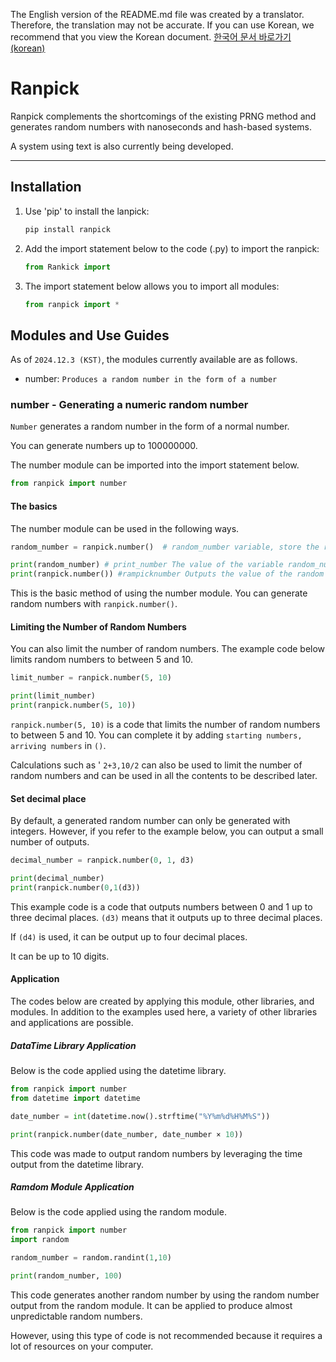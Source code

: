 The English version of the README.md file was created by a translator. Therefore, the translation may not be accurate. If you can use Korean, we recommend that you view the Korean document.
[한국어 문서 바로가기(korean)](https://github.com/yhg4908/ranpick.py/blob/main/README_KR.md)

# Ranpick



Ranpick complements the shortcomings of the existing PRNG method and generates random numbers with nanoseconds and hash-based systems.

A system using text is also currently being developed.

---



## Installation



1. Use 'pip' to install the lanpick:

   ```bash
   pip install ranpick
   ```
2. Add the import statement below to the code (.py) to import the ranpick:

   ```python
   from Rankick import
   ```
3. The import statement below allows you to import all modules:
   
   ```python
   from ranpick import *
   ```



## Modules and Use Guides


As of `2024.12.3 (KST)`, the modules currently available are as follows.

- number: `Produces a random number in the form of a number`


### number - Generating a numeric random number


`Number` generates a random number in the form of a normal number.

You can generate numbers up to 100000000.

The number module can be imported into the import statement below.
```python
from ranpick import number
```


#### The basics



The number module can be used in the following ways.
```python
random_number = ranpick.number()  # random_number variable, store the random number (~100000000) that is selected as the random number module.

print(random_number) # print_number The value of the variable random_number.
print(ranpick.number()) #rampicknumber Outputs the value of the random number drawn by the module.
```
This is the basic method of using the number module. You can generate random numbers with `ranpick.number()`.


#### Limiting the Number of Random Numbers



You can also limit the number of random numbers. The example code below limits random numbers to between 5 and 10.
```python
limit_number = ranpick.number(5, 10)

print(limit_number)
print(ranpick.number(5, 10))
```
`ranpick.number(5, 10)` is a code that limits the number of random numbers to between 5 and 10. You can complete it by adding `starting numbers, arriving numbers` in `()`.

Calculations such as ' `2+3,10/2` can also be used to limit the number of random numbers and can be used in all the contents to be described later.


#### Set decimal place



By default, a generated random number can only be generated with integers. However, if you refer to the example below, you can output a small number of outputs.
```python
decimal_number = ranpick.number(0, 1, d3)

print(decimal_number)
print(ranpick.number(0,1(d3))
```
This example code is a code that outputs numbers between 0 and 1 up to three decimal places. `(d3)` means that it outputs up to three decimal places.

If `(d4)` is used, it can be output up to four decimal places.

It can be up to 10 digits.


#### Application



The codes below are created by applying this module, other libraries, and modules. In addition to the examples used here, a variety of other libraries and applications are possible.

##### DataTime Library Application
Below is the code applied using the datetime library.
```python
from ranpick import number
from datetime import datetime

date_number = int(datetime.now().strftime("%Y%m%d%H%M%S"))

print(ranpick.number(date_number, date_number × 10))
```
This code was made to output random numbers by leveraging the time output from the datetime library.

##### Ramdom Module Application
Below is the code applied using the random module.
```python
from ranpick import number
import random

random_number = random.randint(1,10)

print(random_number, 100)
```
This code generates another random number by using the random number output from the random module. It can be applied to produce almost unpredictable random numbers.

However, using this type of code is not recommended because it requires a lot of resources on your computer.
